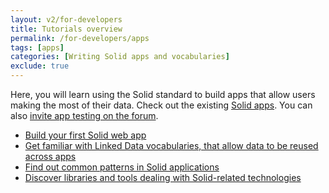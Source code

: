 ```yaml
---
layout: v2/for-developers
title: Tutorials overview
permalink: /for-developers/apps
tags: [apps]
categories: [Writing Solid apps and vocabularies]
exclude: true
---
```


<!-- <figure>
    <object data="{{site.baseurl}}/assets/img/tutorials/tutorials_flowchart.svg"></object>
    <figcaption>Navigate the Solid tutorials with a flowchart</figcaption>
</figure> -->

Here, you will learn using the Solid standard to build apps that allow users making the most of their data. Check out the existing [Solid apps](/use-solid/apps). You can also [invite app testing on the forum](https://forum.solidproject.org/c/build-a-solid-app/solid-app-specific-conversation).

- [Build your first Solid web app](/for-developers/apps/first-app)
- [Get familiar with Linked Data vocabularies, that allow data to be reused across apps](/for-developers/apps/vocabularies)
- [Find out common patterns in Solid applications](/for-developers/apps/common-patterns)
- [Discover libraries and tools dealing with Solid-related technologies](/for-developers/apps/tools)
